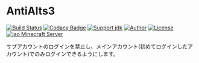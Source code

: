 # AntiAlts3
[![Build Status](https://travis-ci.org/jaoafa/AntiAlts3.svg?branch=master)](https://travis-ci.org/jaoafa/AntiAlts3)
[![Codacy Badge](https://api.codacy.com/project/badge/Grade/3711b783a51c4a24894f12992bd4a1b3)](https://www.codacy.com/app/book000/AntiAlts3?utm_source=github.com&amp;utm_medium=referral&amp;utm_content=jaoafa/AntiAlts3&amp;utm_campaign=Badge_Grade)
[![Support jdk](https://img.shields.io/badge/Support%20jdk-oraclejdk8-red.svg)](https://img.shields.io)
[![Author](https://img.shields.io/badge/Author%20MinecraftID-mine__book000-orange.svg)](https://img.shields.io)
[![License](https://img.shields.io/badge/license-None-yellow.svg)](https://img.shields.io)
[![jao Minecraft Server](https://raw.githubusercontent.com/jaoafa/jao-Minecraft-Server/master/logo/new_logo-421x97.png)](https://jaoafa.com)

サブアカウントのログインを禁止し、メインアカウント(初めてログインしたアカウント)でのみログインできるようにします。
